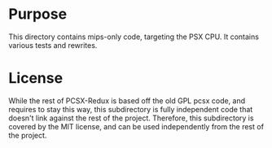 # Purpose
This directory contains mips-only code, targeting the PSX CPU. It contains various tests and rewrites.

# License
While the rest of PCSX-Redux is based off the old GPL pcsx code, and requires to stay this way, this subdirectory is fully independent code that doesn't link against the rest of the project. Therefore, this subdirectory is covered by the MIT license, and can be used independently from the rest of the project.
